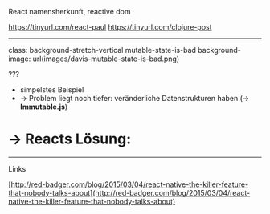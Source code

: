 React namensherkunft, reactive dom

https://tinyurl.com/react-paul
https://tinyurl.com/clojure-post


---

class: background-stretch-vertical mutable-state-is-bad
background-image: url(images/davis-mutable-state-is-bad.png)

???
+ simpelstes Beispiel
+ -> Problem liegt noch tiefer: veränderliche Datenstrukturen haben (-> **Immutable.js**)
# -> Reacts Lösung:

---

Links

[http://red-badger.com/blog/2015/03/04/react-native-the-killer-feature-that-nobody-talks-about](http://red-badger.com/blog/2015/03/04/react-native-the-killer-feature-that-nobody-talks-about)
